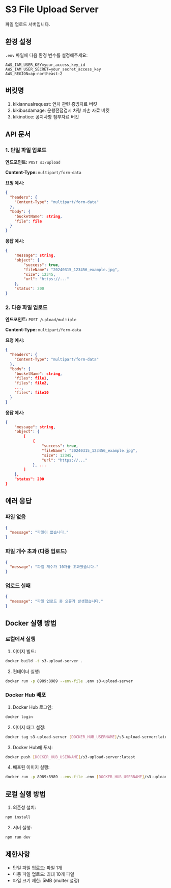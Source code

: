# S3 File Upload Server

파일 업로드 서버입니다.

## 환경 설정

`.env` 파일에 다음 환경 변수를 설정해주세요:

```env
AWS_IAM_USER_KEY=your_access_key_id
AWS_IAM_USER_SECRET=your_secret_access_key
AWS_REGION=ap-northeast-2
```

## 버킷명

1. kikiannualrequest: 연차 관련 증빙자료 버킷
2. kikibusdamage: 운행전점검시 차량 파손 자료 버킷
3. kikinotice: 공지사항 첨부자료 버킷

## API 문서

### 1. 단일 파일 업로드

**엔드포인트:** `POST s3/upload`

**Content-Type:** `multipart/form-data`

**요청 예시:**
```json
{
  "headers": {
    "Content-Type": "multipart/form-data"
  },
  "body": {
    "bucketName": string,
    "file": file
  }
}
```

**응답 예시:**
```json
{
    "message": string,
    "object": {
        "success": true,
        "fileName": "20240315_123456_example.jpg",
        "size": 12345,
        "url": "https://..."
    },
    "status": 200
}
```

### 2. 다중 파일 업로드

**엔드포인트:** `POST /upload/multiple`

**Content-Type:** `multipart/form-data`

**요청 예시:**
```json
{
  "headers": {
    "Content-Type": "multipart/form-data"
  },
  "body": {
    "bucketName": string,
    "files": file1,
    "files": file2,
    ...,
    "files": file10
  }
}
```

**응답 예시:**
```json
{
    "message": string,
    "object": {
        [
            {
                "success": true,
                "fileName": "20240315_123456_example.jpg",
                "size": 12345,
                "url": "https://..."
            }, ...
        ]
    },
    "status": 200
}
```

## 에러 응답

### 파일 없음
```json
{
  "message": "파일이 없습니다."
}
```

### 파일 개수 초과 (다중 업로드)
```json
{
  "message": "파일 개수가 10개를 초과했습니다."
}
```

### 업로드 실패
```json
{
  "message": "파일 업로드 중 오류가 발생했습니다."
}
```

## Docker 실행 방법

### 로컬에서 실행

1. 이미지 빌드:
```bash
docker build -t s3-upload-server .
```

2. 컨테이너 실행:
```bash
docker run -p 8989:8989 --env-file .env s3-upload-server
```

### Docker Hub 배포

1. Docker Hub 로그인:
```bash
docker login
```

2. 이미지 태그 설정:
```bash
docker tag s3-upload-server [DOCKER_HUB_USERNAME]/s3-upload-server:latest
```

3. Docker Hub에 푸시:
```bash
docker push [DOCKER_HUB_USERNAME]/s3-upload-server:latest
```

4. 배포된 이미지 실행:
```bash
docker run -p 8989:8989 --env-file .env [DOCKER_HUB_USERNAME]/s3-upload-server:latest
```

## 로컬 실행 방법

1. 의존성 설치:
```bash
npm install
```

2. 서버 실행:
```bash
npm run dev
```

## 제한사항

- 단일 파일 업로드: 파일 1개
- 다중 파일 업로드: 최대 10개 파일
- 파일 크기 제한: 5MB (multer 설정) 